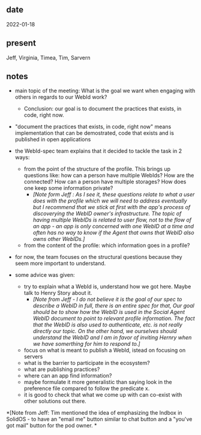 ## date                                                                      
  2022-01-18                                                                
                                                                             
## present                                                                   
  Jeff, Virginia, Timea, Tim, Sarvern                                                      
                                                                             
## notes
 * main topic of the meeting: What is the goal we want when engaging with others in regards to our WebId work?
    * Conclusion: our goal is to document the practices that exists, in code, right now. 

*  "document the practices that exists, in code, right now" means implementation that can be demostrated, code that exists and is published in open applications

* the WebId-spec team explains that it decided to tackle the task in 2 ways:
  * from the point of the structure of the profile. This brings up questions like: how can a person have multiple WebIds? How are the connected? How can a person have multiple storages? How does one keep some information private?  
      * *[Note form Jeff : As I see it, these questions relate to what a user does with the profile which we will need to address eventually but I recommend that we stick at first with the app's process of discoverying the WebID owner's infrastructure. The topic of having multiple WebIDs is related to user flow, not to the flow of an app - an app is only concerned with one WebID at a time and often has no way to know if the Agent that owns that WebID also owns other WebIDs.]*
  * from the content of the profile: which information goes in a profile?

* for now, the team focuses on the structural questions because they seem more important to understand. 

* some advice was given:
  * try to explain what a WebId is, understand how we got here. Maybe talk to Henry Story about it. 
      * *[Note from Jeff - I do not believe it is the goal of our spec to describe a WebID in full, there is an entire spec for that, Our goal should be to show how the WebID is used in the Social Agent WebID document to point to relevant profile information.  The fact that the WebID is also used to authenticate, etc. is not really directly our topic.  On the other hand, we ourselves should understand the WebID and I am in favor of inviting Hernry when we have somerthing for him to respond to.]*
  * focus on what is meant to publish a WebId, istead on focusing on servers
  * what is the barrier to participate in the ecosystem?
  * what are publishing practices?
  * where can an app find information?
  * maybe formulate it more generalistic than saying look in the preference file compared to follow the predicate x.
  * it is good to check that what we come up with can co-exist with other solutions out there.
  
*[Note from Jeff: Tim mentioned the idea of emphasizing the Indbox in SolidOS - to have an "email me" button similar to chat button and a "you've got mail" button for the pod owner. 
  * 
